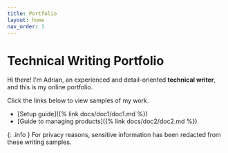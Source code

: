 ```yaml
---
title: Portfolio
layout: home
nav_order: 1
---
```


# Technical Writing Portfolio

Hi there! I'm Adrian, an experienced and detail-oriented **technical writer**, and this is my online portfolio.
 
 Click the links below to view samples of my work.

* [Setup guide]({% link docs/doc1/doc1.md %})
* [Guide to managing products]({% link docs/doc2/doc2.md %})

{: .info }
For privacy reasons, sensitive information has been redacted from these writing samples.